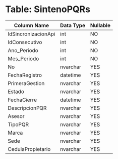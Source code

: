 # Table: SintenoPQRs

| Column Name | Data Type | Nullable |
|-------------|-----------|----------|
| IdSincronizacionApi | int | NO |
| IdConsecutivo | int | NO |
| Ano_Periodo | int | NO |
| Mes_Periodo | int | NO |
| No | nvarchar | YES |
| FechaRegistro | datetime | YES |
| PrimeraGestion | nvarchar | YES |
| Estado | nvarchar | YES |
| FechaCierre | datetime | YES |
| DescripcionPQR | nvarchar | YES |
| Asesor | nvarchar | YES |
| TipoPQR | nvarchar | YES |
| Marca | nvarchar | YES |
| Sede | nvarchar | YES |
| CedulaPropietario | nvarchar | YES |
